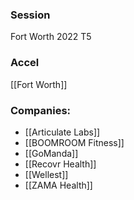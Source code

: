
### Session
Fort Worth 2022 T5

### Accel
[[Fort Worth]]

### Companies:
- [[Articulate Labs]]
- [[BOOMROOM Fitness]]
- [[GoManda]]
- [[Recovr Health]]
- [[Wellest]]
- [[ZAMA Health]]


